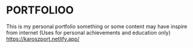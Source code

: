 # PORTFOLIOO
This is my personal portfolio something or some content may have inspire from internet 
(Uses for personal achievements and education only)
https://karoszport.netlify.app/
